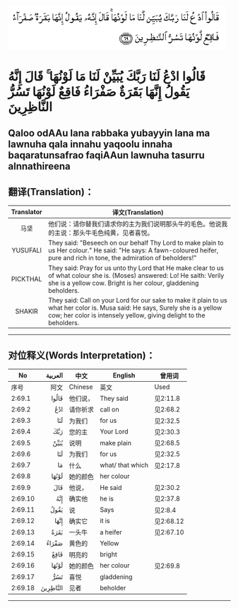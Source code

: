 ![002:069](images/002_069.gif)

#  قَالُوا ادْعُ لَنَا رَبَّكَ يُبَيِّنْ لَنَا مَا لَوْنُهَا ۚ قَالَ إِنَّهُ يَقُولُ إِنَّهَا بَقَرَةٌ صَفْرَاءُ فَاقِعٌ لَوْنُهَا تَسُرُّ النَّاظِرِينَ 

## Qaloo odAAu lana rabbaka yubayyin lana ma lawnuha qala innahu yaqoolu innaha baqaratunsafrao faqiAAun lawnuha tasurru alnnathireena

## 翻译(Translation)：

| Translator | 译文(Translation)                                            |
|:----------:| ------------------------------------------------------------ |
| 马坚       | 他们说：请你替我们请求你的主为我们说明那头牛的毛色。他说我的主说：那头牛毛色纯黄，见者喜悦。 |
| YUSUFALI   | They said: "Beseech on our behalf Thy Lord to make plain to us Her colour." He said: "He says: A fawn-coloured heifer, pure and rich in tone, the admiration of beholders!" |
| PICKTHAL   | They said: Pray for us unto thy Lord that He make clear to us of what colour she is. (Moses) answered: Lo! He saith: Verily she is a yellow cow. Bright is her colour, gladdening beholders. |
| SHAKIR     | They said: Call on your Lord for our sake to make it plain to us what her color is. Musa said: He says, Surely she is a yellow cow; her color is intensely yellow, giving delight to the beholders. |

---

## 对位释义(Words Interpretation)：

| No      |  العربية | 中文     | English          | 曾用词    |
| ------- | -------: | -------- | ---------------- | --------- |
| 序号    |     阿文 | Chinese  | 英文             | Used      |
| 2:69.1  |    قَالُوا | 他们说， | They said        | 见2:11.8  |
| 2:69.2  |      ادْعُ | 请你祈求 | call on          | 见2:68.2  |
| 2:69.3  |      لَنَا | 为我们   | for us           | 见2:32.5  |
| 2:69.4  |      رَبَّكَ | 您的主   | Your Lord        | 见2:30.3  |
| 2:69.5  |     يُبَيِّنْ | 说明     | make plain       | 见2:68.5  |
| 2:69.6  |      لَنَا | 为我们   | for us           | 见2:32.5  |
| 2:69.7  |       مَا | 什么     | what/ that which | 见2:17.8  |
| 2:69.8  |    لَوْنُهَا | 她的颜色 | her colour       |           |
| 2:69.9  |      قَالَ | 他说，   | He said          | 见2:30.2  |
| 2:69.10 |      إِنَّهُ | 确实他   | he is            | 见2:37.8  |
| 2:69.11 |     يَقُولُ | 说       | Says             | 见2:8.4   |
| 2:69.12 |     إِنَّهَا | 确实它   | it is            | 见2:68.12 |
| 2:69.13 |     بَقَرَةٌ | 一头牛   | a heifer         | 见2:67.10 |
| 2:69.14 |    صَفْرَاءُ | 黄色的   | Yellow           |           |
| 2:69.15 |     فَاقِعٌ | 明亮的   | bright           |           |
| 2:69.16 |    لَوْنُهَا | 她的颜色 | her colour       | 见2:69.8  |
| 2:69.17 |      تَسُرُّ | 喜悦     | gladdening       |           |
| 2:69.18 | النَّاظِرِينَ | 见者     | beholder         |           |

---
